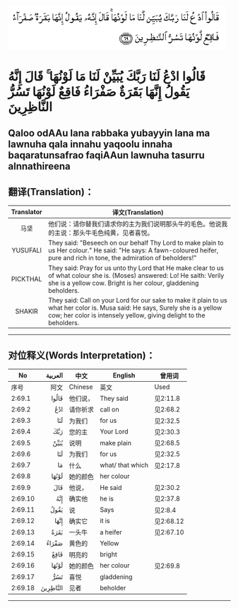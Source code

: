 ![002:069](images/002_069.gif)

#  قَالُوا ادْعُ لَنَا رَبَّكَ يُبَيِّنْ لَنَا مَا لَوْنُهَا ۚ قَالَ إِنَّهُ يَقُولُ إِنَّهَا بَقَرَةٌ صَفْرَاءُ فَاقِعٌ لَوْنُهَا تَسُرُّ النَّاظِرِينَ 

## Qaloo odAAu lana rabbaka yubayyin lana ma lawnuha qala innahu yaqoolu innaha baqaratunsafrao faqiAAun lawnuha tasurru alnnathireena

## 翻译(Translation)：

| Translator | 译文(Translation)                                            |
|:----------:| ------------------------------------------------------------ |
| 马坚       | 他们说：请你替我们请求你的主为我们说明那头牛的毛色。他说我的主说：那头牛毛色纯黄，见者喜悦。 |
| YUSUFALI   | They said: "Beseech on our behalf Thy Lord to make plain to us Her colour." He said: "He says: A fawn-coloured heifer, pure and rich in tone, the admiration of beholders!" |
| PICKTHAL   | They said: Pray for us unto thy Lord that He make clear to us of what colour she is. (Moses) answered: Lo! He saith: Verily she is a yellow cow. Bright is her colour, gladdening beholders. |
| SHAKIR     | They said: Call on your Lord for our sake to make it plain to us what her color is. Musa said: He says, Surely she is a yellow cow; her color is intensely yellow, giving delight to the beholders. |

---

## 对位释义(Words Interpretation)：

| No      |  العربية | 中文     | English          | 曾用词    |
| ------- | -------: | -------- | ---------------- | --------- |
| 序号    |     阿文 | Chinese  | 英文             | Used      |
| 2:69.1  |    قَالُوا | 他们说， | They said        | 见2:11.8  |
| 2:69.2  |      ادْعُ | 请你祈求 | call on          | 见2:68.2  |
| 2:69.3  |      لَنَا | 为我们   | for us           | 见2:32.5  |
| 2:69.4  |      رَبَّكَ | 您的主   | Your Lord        | 见2:30.3  |
| 2:69.5  |     يُبَيِّنْ | 说明     | make plain       | 见2:68.5  |
| 2:69.6  |      لَنَا | 为我们   | for us           | 见2:32.5  |
| 2:69.7  |       مَا | 什么     | what/ that which | 见2:17.8  |
| 2:69.8  |    لَوْنُهَا | 她的颜色 | her colour       |           |
| 2:69.9  |      قَالَ | 他说，   | He said          | 见2:30.2  |
| 2:69.10 |      إِنَّهُ | 确实他   | he is            | 见2:37.8  |
| 2:69.11 |     يَقُولُ | 说       | Says             | 见2:8.4   |
| 2:69.12 |     إِنَّهَا | 确实它   | it is            | 见2:68.12 |
| 2:69.13 |     بَقَرَةٌ | 一头牛   | a heifer         | 见2:67.10 |
| 2:69.14 |    صَفْرَاءُ | 黄色的   | Yellow           |           |
| 2:69.15 |     فَاقِعٌ | 明亮的   | bright           |           |
| 2:69.16 |    لَوْنُهَا | 她的颜色 | her colour       | 见2:69.8  |
| 2:69.17 |      تَسُرُّ | 喜悦     | gladdening       |           |
| 2:69.18 | النَّاظِرِينَ | 见者     | beholder         |           |

---
